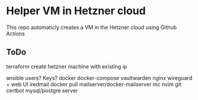 # Helper VM in Hetzner cloud

This repo automaticly creates a VM in the Hetzner cloud using Github Actions

## ToDo
terraform
    create hetzner machine with existing ip


ansible
    users? Keys?
    docker
    docker-compose
        vaultwarden
        nginx
        wireguard + web UI
        iredmail
        docker pull mailserver/docker-mailserver
    mc
    nvim
    git
        certbot
        mysql/postgre server
